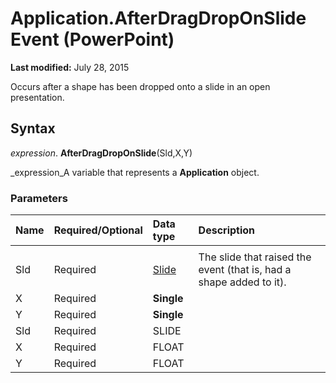
# Application.AfterDragDropOnSlide Event (PowerPoint)

 **Last modified:** July 28, 2015

Occurs after a shape has been dropped onto a slide in an open presentation.

## Syntax

 _expression_. **AfterDragDropOnSlide**(Sld,X,Y)

 _expression_A variable that represents a  **Application** object.


### Parameters



|**Name**|**Required/Optional**|**Data type**|**Description**|
|:-----|:-----|:-----|:-----|
|||||
|Sld|Required| [Slide](afe42344-6898-00d2-ecc1-b0ed23a71fe8.md)|The slide that raised the event (that is, had a shape added to it).|
|X|Required| **Single**||
|Y|Required| **Single**||
|Sld|Required|SLIDE||
|X|Required|FLOAT||
|Y|Required|FLOAT||
